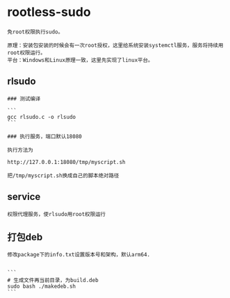 # rootless-sudo
	免root权限执行sudo。
	
	原理：安装包安装的时候会有一次root授权，这里给系统安装systemctl服务，服务将持续用root权限运行。
	平台：Windows和Linux原理一致，这里先实现了linux平台。

## rlsudo

	### 测试编译

	```
	gcc rlsudo.c -o rlsudo
	```
	
	### 执行服务，端口默认18080

	执行方法为
	
	http://127.0.0.1:18080/tmp/myscript.sh
	
	把/tmp/myscript.sh换成自己的脚本绝对路径
	
	

	
## service
	权限代理服务，使rlsudo用root权限运行
	
## 打包deb
	
	修改package下的info.txt设置版本号和架构，默认arm64.


	```
	# 生成文件再当前目录，为build.deb
	sudo bash ./makedeb.sh
	```
	

